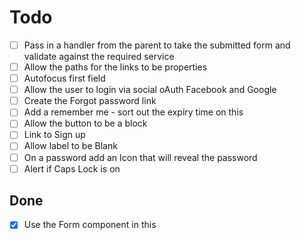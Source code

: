 # Todo

- [ ] Pass in a handler from the parent to take the submitted form and validate against the required service
- [ ] Allow the paths for the links to be properties
- [ ] Autofocus first field
- [ ] Allow the user to login via social oAuth Facebook and Google
- [ ] Create the Forgot password link
- [ ] Add a remember me - sort out the expiry time on this
- [ ] Allow the button to be a block
- [ ] Link to Sign up
- [ ] Allow label to be Blank
- [ ] On a password add an Icon that will reveal the password
- [ ] Alert if Caps Lock is on

## Done

- [X] Use the Form component in this
